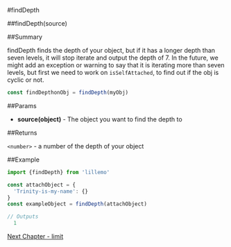 #findDepth

##findDepth(source)

##Summary

findDepth finds the depth of your object, but if it has a longer depth than seven levels, it will stop iterate and output the depth of 7.
In the future, we might add an exception or warning to say that it is iterating more than seven levels, but first we need to work on `isSelfAttached`,
to find out if the obj is cyclic or not.

```js
const findDepthonObj = findDepth(myObj)
```

##Params

* **source(object)** - The object you want to find the depth to

##Returns

`<number>` - a number of the depth of your object

##Example

```js
import {findDepth} from 'lillemo'

const attachObject = {
  'Trinity-is-my-name': {}
}
const exampleObject = findDepth(attachObject)

// Outputs
  1
```
[Next Chapter - limit](https://github.com/ev1stensberg/lillemo/blob/master/documentation/API/limit.md)
